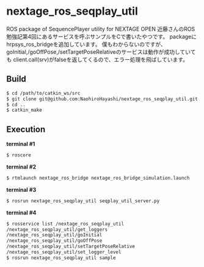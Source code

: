 nextage_ros_seqplay_util
========================

ROS package of SequencePlayer utility for NEXTAGE OPEN
近藤さんのROS勉強記第4回にあるサービスを呼ぶサンプルをCで書いたやつです。
packageにhrpsys_ros_bridgeを追加しています。
僕もわからないのですが、goInitial,/goOffPose,/setTargetPoseRelativeのサービスは動作が成功していても
client.call(srv)がfalseを返してくるので、エラー処理を飛ばしています。

Build
-----

~~~ sh
$ cd /path/to/catkin_ws/src
$ git clone git@github.com:NaohiroHayashi/nextage_ros_seqplay_util.git
$ cd ..
$ catkin_make
~~~


Execution
---------
**terminal #1**
~~~sh
$ roscore
~~~

**terminal #2**
~~~sh
$ rtmlaunch nextage_ros_bridge nextage_ros_bridge_simulation.launch
~~~

**terminal #3**
~~~sh
$ rosrun nextage_ros_seqplay_util seqplay_util_server.py
~~~

**terminal #4**
~~~sh
$ rosservice list /nextage_ros_seqplay_util
/nextage_ros_seqplay_util/get_loggers
/nextage_ros_seqplay_util/goInitial
/nextage_ros_seqplay_util/goOffPose
/nextage_ros_seqplay_util/setTargetPoseRelative
/nextage_ros_seqplay_util/set_logger_level
$ rosrun nextage_ros_seqplay_util sample
~~~
